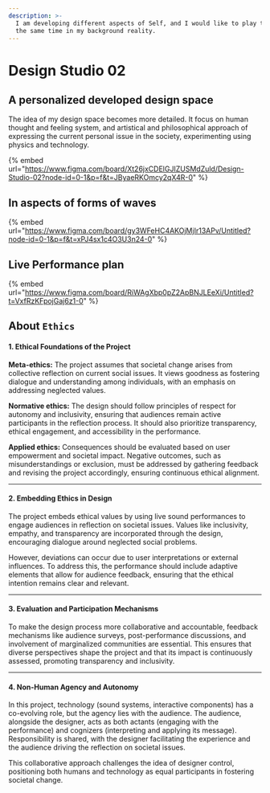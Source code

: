 ```yaml
---
description: >-
  I am developing different aspects of Self, and I would like to play them at
  the same time in my background reality.
---
```


# Design Studio 02

## A personalized developed design space

The idea of my design space becomes more detailed. It focus on human thought and feeling system, and artistical and philosophical approach of expressing the current personal issue in the society, experimenting using physics and technology.

{% embed url="https://www.figma.com/board/Xt26jxCDElGJIZUSMdZuld/Design-Studio-02?node-id=0-1&p=f&t=JByaeRKOmcy2qX4R-0" %}

## In aspects of forms of waves

{% embed url="https://www.figma.com/board/gy3WFeHC4AKOjMjIr13APv/Untitled?node-id=0-1&p=f&t=xPJ4sx1c4O3U3n24-0" %}

## Live Performance plan

{% embed url="https://www.figma.com/board/RiWAgXbp0pZ2ApBNJLEeXi/Untitled?t=VxfRzKFpojGaj6z1-0" %}



## About `Ethics`

#### 1. **Ethical Foundations of the Project**

**Meta-ethics:** The project assumes that societal change arises from collective reflection on current social issues. It views goodness as fostering dialogue and understanding among individuals, with an emphasis on addressing neglected values.

**Normative ethics:** The design should follow principles of respect for autonomy and inclusivity, ensuring that audiences remain active participants in the reflection process. It should also prioritize transparency, ethical engagement, and accessibility in the performance.

**Applied ethics:** Consequences should be evaluated based on user empowerment and societal impact. Negative outcomes, such as misunderstandings or exclusion, must be addressed by gathering feedback and revising the project accordingly, ensuring continuous ethical alignment.

***

#### 2. **Embedding Ethics in Design**

The project embeds ethical values by using live sound performances to engage audiences in reflection on societal issues. Values like inclusivity, empathy, and transparency are incorporated through the design, encouraging dialogue around neglected social problems.

However, deviations can occur due to user interpretations or external influences. To address this, the performance should include adaptive elements that allow for audience feedback, ensuring that the ethical intention remains clear and relevant.

***

#### 3. **Evaluation and Participation Mechanisms**

To make the design process more collaborative and accountable, feedback mechanisms like audience surveys, post-performance discussions, and involvement of marginalized communities are essential. This ensures that diverse perspectives shape the project and that its impact is continuously assessed, promoting transparency and inclusivity.

***

#### 4. **Non-Human Agency and Autonomy**

In this project, technology (sound systems, interactive components) has a co-evolving role, but the agency lies with the audience. The audience, alongside the designer, acts as both actants (engaging with the performance) and cognizers (interpreting and applying its message). Responsibility is shared, with the designer facilitating the experience and the audience driving the reflection on societal issues.

This collaborative approach challenges the idea of designer control, positioning both humans and technology as equal participants in fostering societal change.

